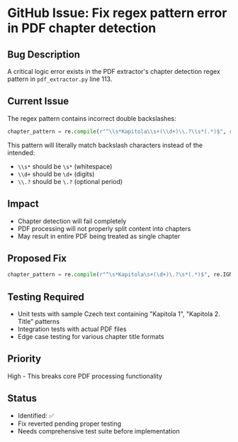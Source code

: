 # GitHub Issue: Fix regex pattern error in PDF chapter detection

## Bug Description

A critical logic error exists in the PDF extractor's chapter detection regex pattern in `pdf_extractor.py` line 113.

## Current Issue
The regex pattern contains incorrect double backslashes:
```python
chapter_pattern = re.compile(r"^\\s*Kapitola\\s+(\\d+)\\.?\\s*(.*)$", re.IGNORECASE)
```

This pattern will literally match backslash characters instead of the intended:
- `\\s*` should be `\s*` (whitespace)
- `\\d+` should be `\d+` (digits)
- `\\.?` should be `\.?` (optional period)

## Impact
- Chapter detection will fail completely
- PDF processing will not properly split content into chapters
- May result in entire PDF being treated as single chapter

## Proposed Fix
```python
chapter_pattern = re.compile(r"^\s*Kapitola\s+(\d+)\.?\s*(.*)$", re.IGNORECASE)
```

## Testing Required
- Unit tests with sample Czech text containing "Kapitola 1", "Kapitola 2. Title" patterns
- Integration tests with actual PDF files
- Edge case testing for various chapter title formats

## Priority
High - This breaks core PDF processing functionality

## Status
- Identified: ✅
- Fix reverted pending proper testing
- Needs comprehensive test suite before implementation